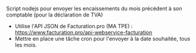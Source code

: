 Script nodejs pour envoyer les encaissements du mois précédent à son comptable (pour la déclaration de TVA)

- Utilise l'API JSON de Facturation.pro (MA TPE) : https://www.facturation.pro/api-webservice-facturation
- Mettre en place une tâche cron pour l'envoyer à la date souhaitée, tous les mois.
